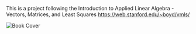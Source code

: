 This is a project following the Introduction to Applied Linear Algebra - Vectors, Matrices, and Least Squares
https://web.stanford.edu/~boyd/vmls/

![Book Cover](vmls_cover.jpeg)
